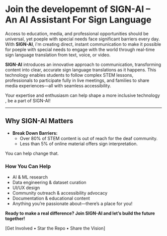 # Join the developemnt of SIGN-AI – An AI Assistant For Sign Language

Access to education, media, and professional opportunities should be universal, yet poeple with special needs face significant barriers every day. With **SIGN-AI**, i'm creating direct, instant communication to make it possible for poeple with special needs to engage with the world through real-time sign language translation from text, voice, or video.

**SIGN-AI** introduces an innovative approach to communication, transforming content into clear, accurate sign language translations as it happens. This technology enables students to follow complex STEM lessons, professionals to participate fully in live meetings, and families to share media experiences—all with seamless accessibility.

Your expertise and enthusiasm can help shape a more inclusive technology , be a part of SIGN-AI!

---

## Why SIGN-AI Matters

- **Break Down Barriers:**  
  - Over 80% of STEM content is out of reach for the deaf community.
  - Less than 5% of online material offers sign interpretation.
    
You can help change that.

### How You Can Help

- AI & ML research
- Data engineering & dataset curation
- UI/UX design
- Community outreach & accessibility advocacy
- Documentation & educational content
- Anything you’re passionate about—there’s a place for you!


**Ready to make a real difference? Join SIGN-AI and let’s build the future together!**

[Get Involved • Star the Repo • Share the Vision]
